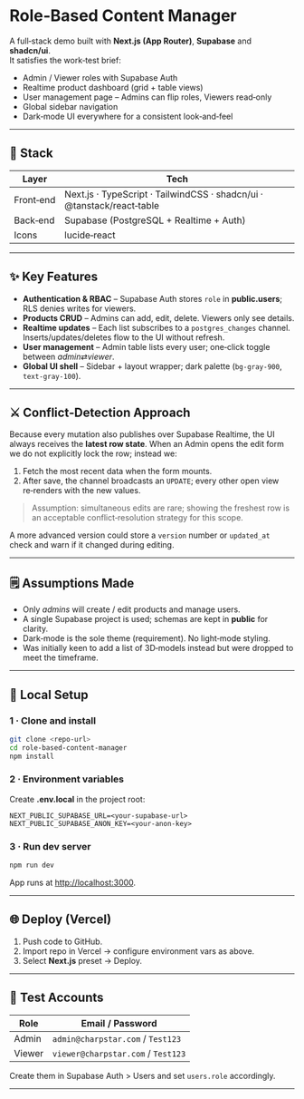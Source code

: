 # Role‑Based Content Manager

A full‑stack demo built with **Next.js (App Router)**, **Supabase** and **shadcn/ui**.  
It satisfies the work‑test brief:

* Admin / Viewer roles with Supabase Auth
* Realtime product dashboard (grid + table views)
* User management page – Admins can flip roles, Viewers read‑only
* Global sidebar navigation
* Dark‑mode UI everywhere for a consistent look‑and‑feel

---

## 🔧 Stack

| Layer | Tech |
| ----- | ---- |
| Front‑end | Next.js · TypeScript · TailwindCSS · shadcn/ui · @tanstack/react‑table |
| Back‑end | Supabase (PostgreSQL + Realtime + Auth) |
| Icons | lucide‑react |

---

## ✨ Key Features

* **Authentication & RBAC** – Supabase Auth stores `role` in **public.users**; RLS denies writes for viewers.
* **Products CRUD** – Admins can add, edit, delete.  Viewers only see details.
* **Realtime updates** – Each list subscribes to a `postgres_changes` channel.  Inserts/updates/deletes flow to the UI without refresh.
* **User management** – Admin table lists every user; one‑click toggle between *admin*⇄*viewer*.
* **Global UI shell** – Sidebar + layout wrapper; dark palette (`bg-gray-900`, `text-gray-100`).

---

## ⚔️ Conflict‑Detection Approach

Because every mutation also publishes over Supabase Realtime, the UI always
receives the **latest row state**. When an Admin opens the edit form we do not
explicitly lock the row; instead we:

1. Fetch the most recent data when the form mounts.
2. After save, the channel broadcasts an `UPDATE`; every other open view
   re‑renders with the new values.

> Assumption: simultaneous edits are rare; showing the freshest row is an
> acceptable conflict‑resolution strategy for this scope.

A more advanced version could store a `version` number or `updated_at` check and
warn if it changed during editing.

---

## 🗒️ Assumptions Made

* Only *admins* will create / edit products and manage users.
* A single Supabase project is used; schemas are kept in **public** for clarity.
* Dark‑mode is the sole theme (requirement). No light‑mode styling.
* Was initially keen to add a list of 3D‑models instead but were dropped to meet the timeframe.

---

## 🚀 Local Setup

### 1 · Clone and install

```bash
git clone <repo-url>
cd role-based-content-manager
npm install
```

### 2 · Environment variables

Create **.env.local** in the project root:

```env
NEXT_PUBLIC_SUPABASE_URL=<your-supabase-url>
NEXT_PUBLIC_SUPABASE_ANON_KEY=<your-anon-key>
```

### 3 · Run dev server

```bash
npm run dev
```

App runs at <http://localhost:3000>.

---

## 🌐 Deploy (Vercel)

1. Push code to GitHub.
2. Import repo in Vercel → configure environment vars as above.
3. Select **Next.js** preset → Deploy.

---

## 👤 Test Accounts

| Role  | Email / Password |
|-------|------------------|
| Admin | `admin@charpstar.com` / `Test123` |
| Viewer| `viewer@charpstar.com` / `Test123` |

Create them in Supabase Auth > Users and set `users.role` accordingly.

---

